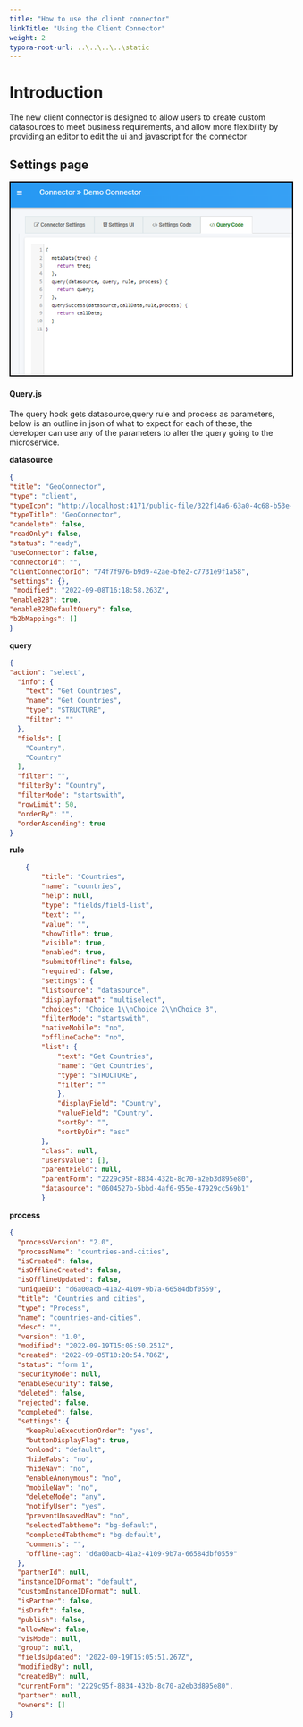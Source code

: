```yaml
---
title: "How to use the client connector"
linkTitle: "Using the Client Connector"
weight: 2
typora-root-url: ..\..\..\..\static
---
```


# Introduction 
The new client connector is designed to allow users to create custom datasources to meet business requirements, and allow more flexibility by providing an editor to edit the ui and javascript for the connector

## Settings page

<img src="/images/ConnectorTabsScreen.png" style="zoom:100%;border:2px solid black" />

#### Query.js

The query hook gets datasource,query rule and process as parameters, below is an outline in json of what to expect for each of these, 
the developer can use any of the parameters to alter the query going to the microservice.



**datasource**

```json
{
"title": "GeoConnector",
"type": "client",
"typeIcon": "http://localhost:4171/public-file/322f14a6-63a0-4c68-b53e-4ca041c0e9ae/Geo-Connector-Icon.png",
"typeTitle": "GeoConnector",
"candelete": false,
"readOnly": false,
"status": "ready",
"useConnector": false,
"connectorId": "",
"clientConnectorId": "74f7f976-b9d9-42ae-bfe2-c7731e9f1a58",
"settings": {},
 "modified": "2022-09-08T16:18:58.263Z",
"enableB2B": true,
"enableB2BDefaultQuery": false,
"b2bMappings": []
}
```

**query**
	
```json
{ 
"action": "select",
  "info": {
    "text": "Get Countries",
    "name": "Get Countries",
    "type": "STRUCTURE",
    "filter": ""
  },
  "fields": [
    "Country",
    "Country"
  ],
  "filter": "",
  "filterBy": "Country",
  "filterMode": "startswith",
  "rowLimit": 50,
  "orderBy": "",
  "orderAscending": true
}
```

**rule**
```json
	{
   		"title": "Countries",
    	"name": "countries",
     	"help": null,
      	"type": "fields/field-list",
      	"text": "",
      	"value": "",
     	"showTitle": true,
     	"visible": true,
      	"enabled": true,
     	"submitOffline": false,
     	"required": false,
     	"settings": {
       	"listsource": "datasource",
       	"displayformat": "multiselect",
       	"choices": "Choice 1\\nChoice 2\\nChoice 3",
       	"filterMode": "startswith",
       	"nativeMobile": "no",
       	"offlineCache": "no",
       	"list": {
          	"text": "Get Countries",
        	"name": "Get Countries",
         	"type": "STRUCTURE",
         	"filter": ""
        	},
        	"displayField": "Country",
        	"valueField": "Country",
        	"sortBy": "",
        	"sortByDir": "asc"
      	},
      	"class": null,
      	"usersValue": [],
      	"parentField": null,
      	"parentForm": "2229c95f-8834-432b-8c70-a2eb3d895e80",
   		"datasource": "0604527b-5bbd-4af6-955e-47929cc569b1"
    	}
```
**process**

```json
{
  "processVersion": "2.0",
  "processName": "countries-and-cities",
  "isCreated": false,
  "isOfflineCreated": false,
  "isOfflineUpdated": false,
  "uniqueID": "d6a00acb-41a2-4109-9b7a-66584dbf0559",
  "title": "Countries and cities",
  "type": "Process",
  "name": "countries-and-cities",
  "desc": "",
  "version": "1.0",
  "modified": "2022-09-19T15:05:50.251Z",
  "created": "2022-09-05T10:20:54.786Z",
  "status": "form 1",
  "securityMode": null,
  "enableSecurity": false,
  "deleted": false,
  "rejected": false,
  "completed": false,
  "settings": {
    "keepRuleExecutionOrder": "yes",
    "buttonDisplayFlag": true,
    "onload": "default",
    "hideTabs": "no",
    "hideNav": "no",
    "enableAnonymous": "no",
    "mobileNav": "no",
    "deleteMode": "any",
    "notifyUser": "yes",
    "preventUnsavedNav": "no",
    "selectedTabtheme": "bg-default",
    "completedTabtheme": "bg-default",
    "comments": "",
    "offline-tag": "d6a00acb-41a2-4109-9b7a-66584dbf0559"
  },
  "partnerId": null,
  "instanceIDFormat": "default",
  "customInstanceIDFormat": null,
  "isPartner": false,
  "isDraft": false,
  "publish": false,
  "allowNew": false,
  "visMode": null,
  "group": null,
  "fieldsUpdated": "2022-09-19T15:05:51.267Z",
  "modifiedBy": null,
  "createdBy": null,
  "currentForm": "2229c95f-8834-432b-8c70-a2eb3d895e80",
  "partner": null,
  "owners": []
}
```



